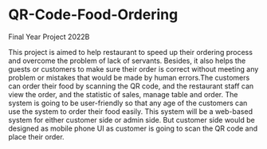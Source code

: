 # QR-Code-Food-Ordering
Final Year Project 2022B


This project is aimed to help restaurant to speed up their ordering process and overcome the problem of lack of servants. Besides, it also helps the guests or customers to make sure their order is correct without meeting any problem or mistakes that would be made by human errors.The customers can order their food by scanning the QR code, and the restaurant staff can view the order, and the statistic of sales, manage table and order. The system is going to be user-friendly so that any age of the customers can use the system to order their food easily. This system will be a web-based system for either customer side or admin side. But customer side would be designed as mobile phone UI as customer is going to scan the QR code and place their order.
